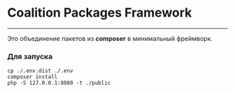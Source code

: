 # Coalition Packages Framework

---

Это объединение пакетов из **composer** в минимальный фреймворк.

### Для запуска

```shell
cp ./.env.dist ./.env
composer install
php -S 127.0.0.1:8080 -t ./public
```

